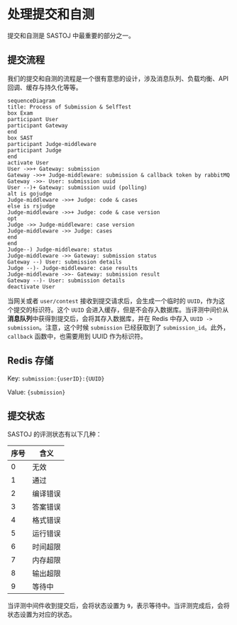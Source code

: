 # 处理提交和自测

提交和自测是 SASTOJ 中最重要的部分之一。

## 提交流程

我们的提交和自测的流程是一个很有意思的设计，涉及消息队列、负载均衡、API 回调、缓存与持久化等等。

```mermaid
sequenceDiagram
title: Process of Submission & SelfTest
box Exam
participant User
participant Gateway
end
box SAST
participant Judge-middleware
participant Judge
end
activate User
User ->>+ Gateway: submission
Gateway ->>+ Judge-middleware: submission & callback token by rabbitMQ
Gateway ->>- User: submission uuid
User --)+ Gateway: submission uuid (polling)
alt is gojudge
Judge-middleware ->>+ Judge: code & cases
else is rsjudge
Judge-middleware ->>+ Judge: code & case version
opt
Judge ->> Judge-middleware: case version
Judge-middleware ->> Judge: cases
end
end
Judge--) Judge-middleware: status
Judge-middleware ->> Gateway: submission status
Gateway --) User: submission details
Judge --)- Judge-middleware: case results
Judge-middleware ->>- Gateway: submission result
Gateway --)- User: submission details
deactivate User
```

当网关或者 `user/contest` 接收到提交请求后，会生成一个临时的 `UUID`，作为这个提交的标识符。这个 `UUID` 会进入缓存，但是不会存入数据库。当评测中间价从**消息队列**中获得到提交后，会将其存入数据库，并在 Redis 中存入 `UUID -> submission`。注意，这个时候 `submission` 已经获取到了 `submission_id`。此外，`callback` 函数中，也需要用到 UUID 作为标识符。

## Redis 存储

Key: `submission:{userID}:{UUID}`

Value: `{submission}`

## 提交状态

SASTOJ 的评测状态有以下几种：

|序号|含义|
|---|---|
|0|无效|
|1|通过|
|2|编译错误|
|3|答案错误|
|4|格式错误|
|5|运行错误|
|6|时间超限|
|7|内存超限|
|8|输出超限|
|9|等待中|

当评测中间件收到提交后，会将状态设置为 `9`，表示等待中。当评测完成后，会将状态设置为对应的状态。
